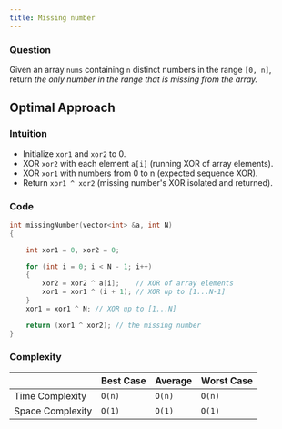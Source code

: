 ```yaml
---
title: Missing number
---
```


### Question

Given an array `nums` containing `n` distinct numbers in the range `[0, n]`, return _the only number in the range that is missing from the array._

## Optimal Approach

### Intuition

- Initialize `xor1` and `xor2` to 0.
- XOR `xor2` with each element `a[i]` (running XOR of array elements).
- XOR `xor1` with numbers from 0 to n (expected sequence XOR).
- Return `xor1 ^ xor2` (missing number's XOR isolated and returned).

### Code

```cpp [Missing Number]
int missingNumber(vector<int> &a, int N)
{

	int xor1 = 0, xor2 = 0;

	for (int i = 0; i < N - 1; i++)
	{
		xor2 = xor2 ^ a[i];	   // XOR of array elements
		xor1 = xor1 ^ (i + 1); // XOR up to [1...N-1]
	}
	xor1 = xor1 ^ N; // XOR up to [1...N]

	return (xor1 ^ xor2); // the missing number
}
```

### Complexity

|                  | Best Case | Average | Worst Case |
| ---------------- | --------- | ------- | ---------- |
| Time Complexity  | `O(n)`    | `O(n)`  | `O(n)`     |
| Space Complexity | `O(1)`    | `O(1)`  | `O(1)`     |
